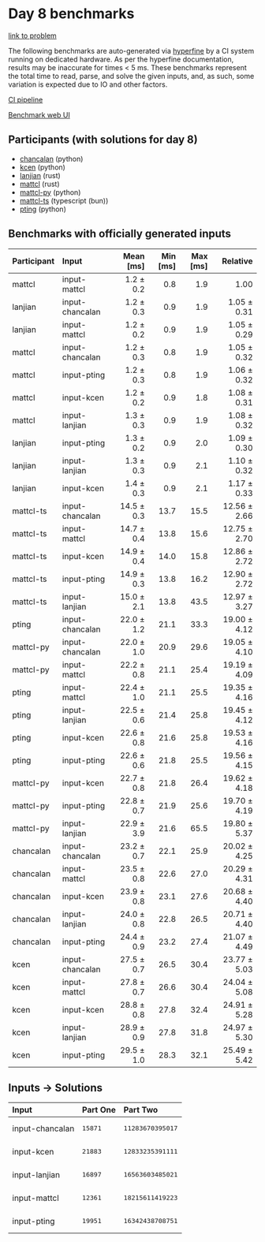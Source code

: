 # Day 8 benchmarks

[link to problem](https://adventofcode.com/2023/day/8)

The following benchmarks are auto-generated via
[hyperfine](https://github.com/sharkdp/hyperfine) by a CI system running on
dedicated hardware. As per the hyperfine documentation, results may be
inaccurate for times < 5 ms. These benchmarks represent the total time to read,
parse, and solve the given inputs, and, as such, some variation is expected due
to IO and other factors.

[CI pipeline](http://ci.papercode.net:8080/teams/main/pipelines/aoc2023)

[Benchmark web UI](https://aoc.ancalagon.black)


## Participants (with solutions for day 8)

- [chancalan](https://github.com/chancalan/aoc2023) (python)
- [kcen](https://github.com/kcen/aoc2023) (python)
- [lanjian](https://github.com/lanjian/aoc-2023) (rust)
- [mattcl](https://github.com/mattcl/aoc2023) (rust)
- [mattcl-py](https://github.com/mattcl/aoc2023-py) (python)
- [mattcl-ts](https://github.com/mattcl/aoc2023-js) (typescript (bun))
- [pting](https://github.com/pting/aoc2023) (python)


## Benchmarks with officially generated inputs

| Participant | Input | Mean [ms] | Min [ms] | Max [ms] | Relative |
|:---|:---|---:|---:|---:|---:|
| mattcl | input-mattcl | 1.2 ± 0.2 | 0.8 | 1.9 | 1.00 |
| lanjian | input-chancalan | 1.2 ± 0.3 | 0.9 | 1.9 | 1.05 ± 0.31 |
| lanjian | input-mattcl | 1.2 ± 0.2 | 0.9 | 1.9 | 1.05 ± 0.29 |
| mattcl | input-chancalan | 1.2 ± 0.3 | 0.8 | 1.9 | 1.05 ± 0.32 |
| mattcl | input-pting | 1.2 ± 0.3 | 0.8 | 1.9 | 1.06 ± 0.32 |
| mattcl | input-kcen | 1.2 ± 0.2 | 0.9 | 1.8 | 1.08 ± 0.31 |
| mattcl | input-lanjian | 1.3 ± 0.3 | 0.9 | 1.9 | 1.08 ± 0.32 |
| lanjian | input-pting | 1.3 ± 0.2 | 0.9 | 2.0 | 1.09 ± 0.30 |
| lanjian | input-lanjian | 1.3 ± 0.3 | 0.9 | 2.1 | 1.10 ± 0.32 |
| lanjian | input-kcen | 1.4 ± 0.3 | 0.9 | 2.1 | 1.17 ± 0.33 |
| mattcl-ts | input-chancalan | 14.5 ± 0.3 | 13.7 | 15.5 | 12.56 ± 2.66 |
| mattcl-ts | input-mattcl | 14.7 ± 0.4 | 13.8 | 15.6 | 12.75 ± 2.70 |
| mattcl-ts | input-kcen | 14.9 ± 0.4 | 14.0 | 15.8 | 12.86 ± 2.72 |
| mattcl-ts | input-pting | 14.9 ± 0.3 | 13.8 | 16.2 | 12.90 ± 2.72 |
| mattcl-ts | input-lanjian | 15.0 ± 2.1 | 13.8 | 43.5 | 12.97 ± 3.27 |
| pting | input-chancalan | 22.0 ± 1.2 | 21.1 | 33.3 | 19.00 ± 4.12 |
| mattcl-py | input-chancalan | 22.0 ± 1.0 | 20.9 | 29.6 | 19.05 ± 4.10 |
| mattcl-py | input-mattcl | 22.2 ± 0.8 | 21.1 | 25.4 | 19.19 ± 4.09 |
| pting | input-mattcl | 22.4 ± 1.0 | 21.1 | 25.5 | 19.35 ± 4.16 |
| pting | input-lanjian | 22.5 ± 0.6 | 21.4 | 25.8 | 19.45 ± 4.12 |
| pting | input-kcen | 22.6 ± 0.8 | 21.6 | 25.8 | 19.53 ± 4.16 |
| pting | input-pting | 22.6 ± 0.6 | 21.8 | 25.5 | 19.56 ± 4.15 |
| mattcl-py | input-kcen | 22.7 ± 0.8 | 21.8 | 26.4 | 19.62 ± 4.18 |
| mattcl-py | input-pting | 22.8 ± 0.7 | 21.9 | 25.6 | 19.70 ± 4.19 |
| mattcl-py | input-lanjian | 22.9 ± 3.9 | 21.6 | 65.5 | 19.80 ± 5.37 |
| chancalan | input-chancalan | 23.2 ± 0.7 | 22.1 | 25.9 | 20.02 ± 4.25 |
| chancalan | input-mattcl | 23.5 ± 0.8 | 22.6 | 27.0 | 20.29 ± 4.31 |
| chancalan | input-kcen | 23.9 ± 0.8 | 23.1 | 27.6 | 20.68 ± 4.40 |
| chancalan | input-lanjian | 24.0 ± 0.8 | 22.8 | 26.5 | 20.71 ± 4.40 |
| chancalan | input-pting | 24.4 ± 0.9 | 23.2 | 27.4 | 21.07 ± 4.49 |
| kcen | input-chancalan | 27.5 ± 0.7 | 26.5 | 30.4 | 23.77 ± 5.03 |
| kcen | input-mattcl | 27.8 ± 0.7 | 26.6 | 30.4 | 24.04 ± 5.08 |
| kcen | input-kcen | 28.8 ± 0.8 | 27.8 | 32.4 | 24.91 ± 5.28 |
| kcen | input-lanjian | 28.9 ± 0.9 | 27.8 | 31.8 | 24.97 ± 5.30 |
| kcen | input-pting | 29.5 ± 1.0 | 28.3 | 32.1 | 25.49 ± 5.42 |


## Inputs -> Solutions

| Input | Part One | Part Two |
|:---|:---|:---|
|input-chancalan|<pre>15871</pre>|<pre>11283670395017</pre>|
|input-kcen|<pre>21883</pre>|<pre>12833235391111</pre>|
|input-lanjian|<pre>16897</pre>|<pre>16563603485021</pre>|
|input-mattcl|<pre>12361</pre>|<pre>18215611419223</pre>|
|input-pting|<pre>19951</pre>|<pre>16342438708751</pre>|